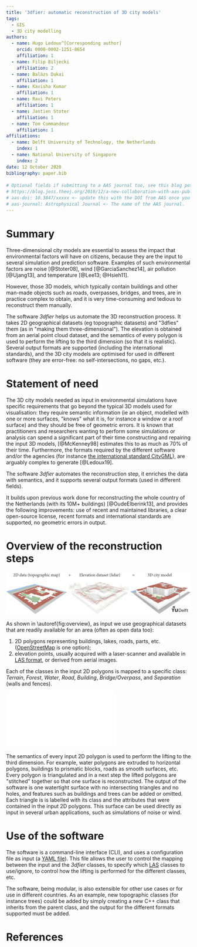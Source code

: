 ```yaml
---
title: '3dfier: automatic reconstruction of 3D city models'
tags:
  - GIS
  - 3D city modelling
authors:
  - name: Hugo Ledoux^[Corresponding author]
    orcid: 0000-0002-1251-8654
    affiliation: 1 
  - name: Filip Biljecki
    affiliation: 2
  - name: Balázs Dukai
    affiliation: 1
  - name: Kavisha Kumar
    affiliation: 1
  - name: Ravi Peters
    affiliation: 1
  - name: Jantien Stoter    
    affiliation: 1
  - name: Tom Commandeur
    affiliation: 1
affiliations:
  - name: Delft University of Technology, the Netherlands
    index: 1
  - name: National University of Singapore
    index: 2
date: 12 October 2020
bibliography: paper.bib

# Optional fields if submitting to a AAS journal too, see this blog post:
# https://blog.joss.theoj.org/2018/12/a-new-collaboration-with-aas-publishing
# aas-doi: 10.3847/xxxxx <- update this with the DOI from AAS once you know it.
# aas-journal: Astrophysical Journal <- The name of the AAS journal.
---
```


# Summary

Three-dimensional city models are essential to assess the impact that environmental factors will have on citizens, because they are the input to several simulation and prediction software.
Examples of such environmental factors are noise [@Stoter08], wind [@GarciaSanchez14], air pollution [@Ujang13], and temperature [@Lee13; @Hsieh11].

However, those 3D models, which typically contain buildings and other man-made objects such as roads, overpasses, bridges, and trees, are in practice complex to obtain, and it is very time-consuming and tedious to reconstruct them manually.

The software *3dfier* helps us automate the 3D reconstruction process.
It takes 2D geographical datasets (eg topographic datasets) and "3dfies" them (as in "making them three-dimensional"). 
The elevation is obtained from an aerial point cloud dataset, and the semantics of every polygon is used to perform the lifting to the third dimension (so that it is realistic).
Several output formats are supported (including the international standards), and the 3D city models are optimised for used in different software (they are error-free: no self-intersections, no gaps, etc.).


# Statement of need

The 3D city models needed as input in environmental simulations have specific requirements that go beyond the typical 3D models used for visualisation: they require semantic information (ie an object, modelled with one or more surfaces, "knows" what it is, for instance a window or a roof surface) and they should be free of geometric errors.
It is known that practitioners and researchers wanting to perform some simulations or analysis can spend a significant part of their time constructing and repairing the input 3D models, [@McKenney98] estimates this to as much as 70\% of their time.
Furthermore, the formats required by the different software and/or the agencies (for instance [the international standard CityGML](https://www.ogc.org/standards/citygml)), are arguably complex to generate [@Ledoux19].

The software *3dfier* automates the reconstruction step, it enriches the data with semantics, and it supports several output formats (used in different fields).

It builds upon previous work done for reconstructing the whole country of the Netherlands (with its 10M+ buildings) [@OudeElberink13], and provides the following improvements: use of recent and maintained libraries, a clear open-source license, recent formats and international standards are supported, no geometric errors in output.


# Overview of the reconstruction steps

![Overview of 3dfier.\label{fig:overview}](extrusion.png)

As shown in \autoref{fig:overview}, as input we use geographical datasets that are readily available for an area (often as open data too):

  1. 2D polygons representing buildings, lakes, roads, parts, etc. ([OpenStreetMap](https://www.openstreetmap.org) is one option);
  2. elevation points, usually acquired with a laser-scanner and available in [LAS format](https://www.asprs.org/wp-content/uploads/2010/12/LAS_1_4_r13.pdf), or derived from aerial images.

Each of the classes in the input 2D polygons is mapped to a specific class: *Terrain*, *Forest*, *Water*, *Road*, *Building*, *Bridge/Overpass*, and *Separation* (walls and fences).

![1D visualisation of the reconstruction process.\label{fig:steps}](steps.pdf)

The semantics of every input 2D polygon is used to perform the lifting to the third dimension.
For example, water polygons are extruded to horizontal polygons, buildings to prismatic blocks, roads as smooth surfaces, etc. 
Every polygon is triangulated and in a next step the lifted polygons are "stitched" together so that one  surface is reconstructed. 
The output of the software is one watertight surface with no intersecting triangles and no holes, and features such as buildings and trees can be added or omitted.  
Each triangle is is labelled with its class and the attributes that were contained in the input 2D polygons.
This surface can be used directly as input in several urban applications, such as simulations of noise or wind.


# Use of the software

The software is a command-line interface (CLI), and uses a configuration file as input (a [YAML file](https://yaml.org/)).
This file allows the user to control the mapping between the input and the *3dfier* classes, to specify which [LAS](https://www.asprs.org/wp-content/uploads/2010/12/LAS_1_4_r13.pdf) classes to use/ignore, to control how the lifting is performed for the different classes, etc.

The software, being modular, is also extensible for other use cases or for use in different countries.
As an example, new topographic classes (for instance trees) could be added by simply creating a new C++ class that inherits from the parent class, and the output for the different formats supported must be added.


# References